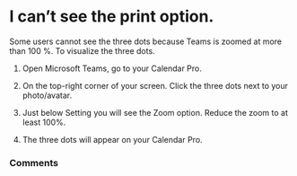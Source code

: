 # I can’t see the print option.

<p class="no-margin">Some users cannot see the three dots because Teams is zoomed at more than 100 %. To visualize the three dots.</p>
<p class="no-margin"></p>
<ol>
<li>
<p class="no-margin">Open Microsoft Teams, go to your Calendar Pro.</p>
</li>
<li>
<p class="no-margin">On the top-right corner of your screen. Click the three dots next to your photo/avatar.</p>
</li>
<li>
<p class="no-margin">Just below Setting you will see the Zoom option. Reduce the zoom to at least 100%.</p>
</li>
<li>
<p class="no-margin">The three dots will appear on your Calendar Pro.</p>
</li>
</ol>

### Comments

<Commentaire />